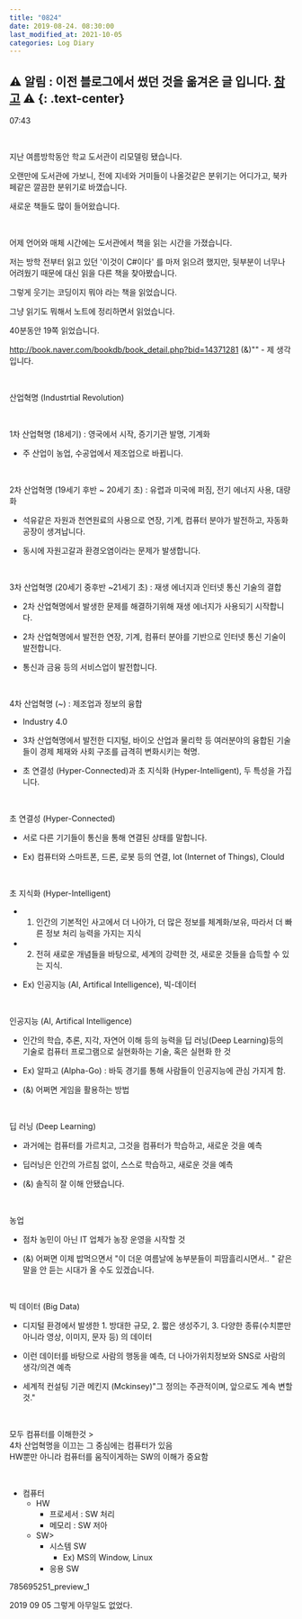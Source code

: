 ```yaml
---
title: "0824"
date: 2019-08-24. 08:30:00
last_modified_at: 2021-10-05
categories: Log Diary
---
```

⚠ **알림** : 이전 블로그에서 썼던 것을 옮겨온 글 입니다. [참고](https://ttmdacl.github.io/log/diary/hello-blog/) ⚠
{: .text-center}
---
07:43

​

지난 여름방학동안 학교 도서관이 리모델링 됐습니다.

오랜만에 도서관에 가보니, 전에 지네와 거미들이 나올것같은 분위기는 어디가고, 북카페같은 깔끔한 분위기로 바꼈습니다.

새로운 책들도 많이 들어왔습니다.

​

어제 언어와 매체 시간에는 도서관에서 책을 읽는 시간을 가졌습니다.

저는 방학 전부터 읽고 있던 '이것이 C#이다' 를 마저 읽으려 했지만, 뒷부분이 너무나 어려웠기 때문에 대신 읽을 다른 책을 찾아봤습니다.

그렇게 웃기는 코딩이지 뭐야 라는 책을 읽었습니다.

그냥 읽기도 뭐해서 노트에 정리하면서 읽었습니다.

40분동안 19쪽 읽었습니다.

 
http://book.naver.com/bookdb/book_detail.php?bid=14371281
(&)"" - 제 생각입니다.

​

산업혁명 (Industrtial Revolution)

​

1차 산업혁명 (18세기) : 영국에서 시작, 증기기관 발명, 기계화

- 주 산업이 농업, 수공업에서 제조업으로 바뀝니다.

​

2차 산업혁명 (19세기 후반 ~ 20세기 초) : 유렵과 미국에 퍼짐, 전기 에너지 사용, 대량화

- 석유같은 자원과 천연원료의 사용으로 연장, 기계, 컴퓨터 분야가 발전하고, 자동화 공장이 생겨납니다.

- 동시에 자원고갈과 환경오염이라는 문제가 발생합니다.

​

3차 산업혁명 (20세기 중후반 ~21세기 초) : 재생 에너지과 인터넷 통신 기술의 결합

- 2차 산업혁명에서 발생한 문제를 해결하기위해 재생 에너지가 사용되기 시작합니다.

- 2차 산업혁명에서 발전한 연장, 기계, 컴퓨터 분야를 기반으로 인터넷 통신 기술이 발전합니다.

- 통신과 금융 등의 서비스업이 발전합니다.

​

4차 산업혁명 (~) : 제조업과 정보의 융합

- Industry 4.0

- 3차 산업혁명에서 발전한 디지털, 바이오 산업과 물리학 등 여러분야의 융합된 기술들이 경제 체재와 사회 구조를 급격히 변화시키는 혁명.

- 초 연결성 (Hyper-Connected)과 초 지식화 (Hyper-Intelligent), 두 특성을 가집니다.

​

초 연결성 (Hyper-Connected)

- 서로 다른 기기들이 통신을 통해 연결된 상태를 말합니다.

- Ex) 컴퓨터와 스마트폰, 드론, 로봇 등의 연결, Iot (Internet of Things), Clould

​

초 지식화 (Hyper-Intelligent)

- 1. 인간의 기본적인 사고에서 더 나아가, 더 많은 정보를 체계화/보유, 따라서 더 빠른 정보 처리 능력을 가지는 지식

- 2. 전혀 새로운 개념들을 바탕으로, 세계의 강력한 것, 새로운 것들을 습득할 수 있는 지식.

- Ex) 인공지능 (AI, Artifical Intelligence), 빅-데이터

​

인공지능 (AI, Artifical Intelligence)

- 인간의 학습, 추론, 지각, 자연어 이해 등의 능력을 딥 러닝(Deep Learning)등의 기술로 컴퓨터 프로그램으로 실현화하는 기술, 혹은 실현화 한 것

- Ex) 알파고 (Alpha-Go) : 바둑 경기를 통해 사람들이 인공지능에 관심 가지게 함.

- (&) 어쩌면 게임을 활용하는 방법

​

딥 러닝 (Deep Learning)

- 과거에는 컴퓨터를 가르치고, 그것을 컴퓨터가 학습하고, 새로운 것을 예측

- 딥러닝은 인간의 가르침 없이, 스스로 학습하고, 새로운 것을 예측

- (&) 솔직히 잘 이해 안됐습니다.

​

농업

- 점차 농민이 아닌 IT 업체가 농장 운영을 시작할 것

- (&) 어쩌면 이제 밥먹으면서 "이 더운 여름날에 농부분들이 피땀흘리시면서.. " 같은 말을 안 듣는 시대가 올 수도 있겠습니다.

​

빅 데이터 (Big Data)

- 디지털 환경에서 발생한 1. 방대한 규모, 2. 짧은 생성주기, 3. 다양한 종류(수치뿐만 아니라 영상, 이미지, 문자 등) 의 데이터

- 이런 데이터를 바탕으로 사람의 행동을 예측, 더 나아가위치정보와 SNS로 사람의 생각/의견 예측

- 세계적 컨설팅 기관 메킨지 (Mckinsey)"그 정의는 주관적이며, 앞으로도 계속 변할 것."

​

모두 컴퓨터를 이해한것 >  
4차 산업혁명을 이끄는 그 중심에는 컴퓨터가 있음  
HW뿐만 아니라 컴퓨터를 움직이게하는 SW의 이해가 중요함

​

- 컴퓨터
  - HW
    - 프로세서 : SW 처리
    - 메모리 : SW 저아
  - SW>
    - 시스템 SW
      - Ex) MS의 Window, Linux
    - 응용 SW

785695251_preview_1

2019 09 05 그렇게 아무일도 없었다.
